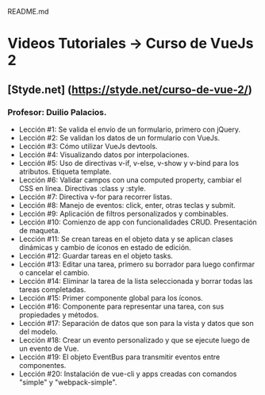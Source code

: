 README.md

# Videos Tutoriales -> Curso de VueJs 2
## [Styde.net] (https://styde.net/curso-de-vue-2/)
### Profesor: Duilio Palacios.

* Lección #1: Se valida el envío de un formulario, primero con jQuery.
* Lección #2: Se validan los datos de un formulario con VueJs.
* Lección #3: Cómo utilizar VueJs devtools.
* Lección #4: Visualizando datos por interpolaciones.
* Lección #5: Uso de directivas v-if, v-else, v-show y v-bind para los atributos. Etiqueta template.
* Lección #6: Validar campos con una computed property, cambiar el CSS en línea. Directivas :class y :style.
* Lección #7: Directiva v-for para recorrer listas.
* Lección #8: Manejo de eventos: click, enter, otras teclas y submit.
* Lección #9: Aplicación de filtros personalizados y combinables.
* Lección #10: Comienzo de app con funcionalidades CRUD. Presentación de maqueta.
* Lección #11: Se crean tareas en el objeto data y se aplican clases dinámicas y cambio de íconos en estado de edición.
* Lección #12: Guardar tareas en el objeto tasks.
* Lección #13: Editar una tarea, primero su borrador para luego confirmar o cancelar el cambio.
* Lección #14: Eliminar la tarea de la lista seleccionada y borrar todas las tareas completadas.
* Lección #15: Primer componente global para los íconos.
* Lección #16: Componente para representar una tarea, con sus propiedades y métodos.
* Lección #17: Separación de datos que son para la vista y datos que son del modelo.
* Lección #18: Crear un evento personalizado y que se ejecute luego de un evento de Vue.
* Lección #19: El objeto EventBus para transmitir eventos entre componentes.
* Lección #20: Instalación de vue-cli y apps creadas con comandos "simple" y "webpack-simple".
